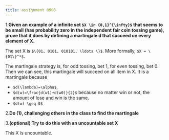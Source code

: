 ```yaml
---
title: assignment 0908
---
```



1.**Given an example of a infinite set `$X \in {0,1}^{\infty}$`
that seems to be small
(has probability zero in the independent fair coin tossing game),
prove that it does by defining a martingale d that succeed on every element of X.**

The set X is `$\{01, 0101, 010101, \ldots \}$`.
More formally, `$X = \{01\}^*$`.

The martingale strategy is, for odd tossing, bet 1, for even tossing, bet 0.
Then we can see, this martingale will succeed on all item in X.
It is a martingale because

* `$d(\lambda)=\alpha$`,
* `$d(w)=\frac{d(w1)+d(w0)}{2}$` because no matter win or not, the amount of lose and win is the same.
* `$d(w) \geq 0$`

2.**Do (1), challenging others in the class to find the martingale**

3.**(optional) Try to do this with an uncountable set X**

This X is uncountable.
